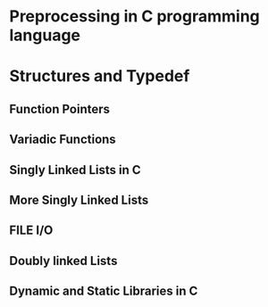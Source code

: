 # Preprocessing in C programming language
# Structures and Typedef
## Function Pointers
## Variadic Functions
## Singly Linked Lists in C
## More Singly Linked Lists
## FILE I/O
## Doubly linked Lists
## Dynamic and Static Libraries in C
